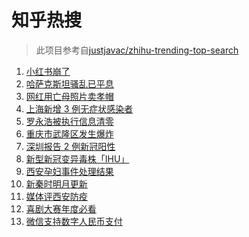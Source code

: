 # 知乎热搜

> 此项目参考自[justjavac/zhihu-trending-top-search](https://github.com/justjavac/zhihu-trending-top-search/blob/main/utils.ts)

<!-- BEGIN -->
  <!-- 最后更新时间:Fri Jan 07 2022 09:12:39 GMT+0000 (Coordinated Universal Time) -->
  1. [小红书崩了](https://www.zhihu.com/search?q=小红书崩了)
1. [哈萨克斯坦骚乱已平息](https://www.zhihu.com/search?q=哈萨克斯坦)
1. [网红用亡母照片卖孝帽](https://www.zhihu.com/search?q=网红直播卖孝帽)
1. [上海新增 3 例无症状感染者](https://www.zhihu.com/search?q=上海疫情)
1. [罗永浩被执行信息清零](https://www.zhihu.com/search?q=罗永浩)
1. [重庆市武隆区发生爆炸](https://www.zhihu.com/search?q=重庆爆炸)
1. [深圳报告 2 例新冠阳性](https://www.zhihu.com/search?q=深圳疫情)
1. [新型新冠变异毒株「IHU」](https://www.zhihu.com/search?q=IHU)
1. [西安孕妇事件处理结果](https://www.zhihu.com/search?q=西安孕妇)
1. [新秦时明月更新](https://www.zhihu.com/search?q=新秦时明月)
1. [媒体评西安防疫](https://www.zhihu.com/search?q=西安疫情)
1. [喜剧大赛年度必看](https://www.zhihu.com/search?q=一年一度喜剧大赛)
1. [微信支持数字人民币支付](https://www.zhihu.com/search?q=数字人民币)
  <!-- END -->